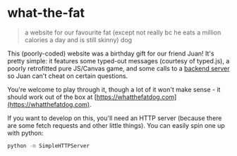 # what-the-fat

> a website for our favourite fat (except not really bc he eats a million calories a day and is still skinny) dog

This (poorly-coded) website was a birthday gift for our friend Juan! It's pretty simple: it features some typed-out messages (courtesy of typed.js), a poorly retrofitted pure JS/Canvas game, and some calls to a [backend server](https://github.com/malsf21/what-the-fat-server) so Juan can't cheat on certain questions.

You're welcome to play through it, though a lot of it won't make sense - it should work out of the box at [https://whatthefatdog.com](https://whatthefatdog.com).

If you want to develop on this, you'll need an HTTP server (because there are some fetch requests and other little things). You can easily spin one up with python:

```sh
python -m SimpleHTTPServer
```
